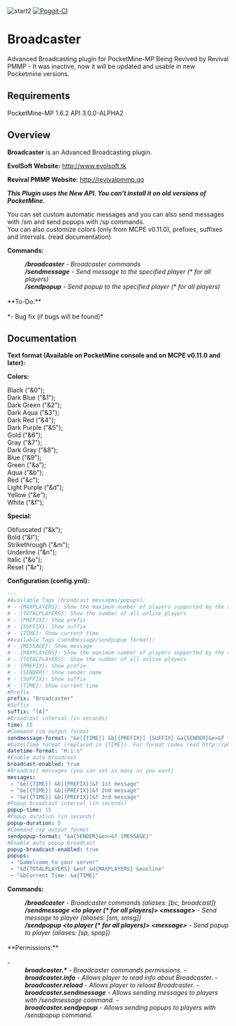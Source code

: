 ![start2](https://cloud.githubusercontent.com/assets/10303538/6315586/9463fa5c-ba06-11e4-8f30-ce7d8219c27d.png)
[![Poggit-CI](https://poggit.pmmp.io/ci.badge/RevivalPMMP/Broadcaster/Broadcaster)](https://poggit.pmmp.io/ci/RevivalPMMP/Broadcaster/Broadcaster)

# Broadcaster

Advanced Broadcasting plugin for PocketMine-MP
Being Revived by Revival PMMP - It was inactive, now it will be updated and usable in new Pocketmine versions.

## Requirements

PocketMine-MP 1.6.2 API 3.0.0-ALPHA2
## Overview

**Broadcaster** is an Advanced Broadcasting plugin.

**EvolSoft Website:** http://www.evolsoft.tk

**Revival PMMP Website:** http://revivalpmmp.gq

***This Plugin uses the New API. You can't install it on old versions of PocketMine.***

You can set custom automatic messages and you can also send messages with /sm and send popups with /sp commands.<br>
You can also customize colors (only from MCPE v0.11.0), prefixes, suffixes and intervals. (read documentation)

**Commands:**

<dd><i><b>/broadcaster</b> - Broadcaster commands</i></dd>
<dd><i><b>/sendmessage</b> - Send message to the specified player (* for all players)</i></dd>
<dd><i><b>/sendpopup</b> - Send popup to the specified player (* for all players)</i></dd>
<br>
**To-Do:**
<br><br>
*- Bug fix (if bugs will be found)*

## Documentation

**Text format (Available on PocketMine console and on MCPE v0.11.0 and later):**

**Colors:**

Black ("&0");<br>
Dark Blue ("&1");<br>
Dark Green ("&2");<br>
Dark Aqua ("&3");<br>
Dark Red ("&4");<br>
Dark Purple ("&5");<br>
Gold ("&6");<br>
Gray ("&7");<br>
Dark Gray ("&8");<br>
Blue ("&9");<br>
Green ("&a");<br>
Aqua ("&b");<br>
Red ("&c");<br>
Light Purple ("&d");<br>
Yellow ("&e");<br>
White ("&f");<br>

**Special:**

Obfuscated ("&k");<br>
Bold ("&l");<br>
Strikethrough ("&m");<br>
Underline ("&n");<br>
Italic ("&o");<br>
Reset ("&r");<br>

**Configuration (config.yml):**

```yaml
---
#Available Tags (broadcast messages/popups):
# - {MAXPLAYERS}: Show the maximum number of players supported by the server
# - {TOTALPLAYERS}: Show the number of all online players
# - {PREFIX}: Show prefix
# - {SUFFIX}: Show suffix
# - {TIME}: Show current time
#Available Tags (sendmessage/sendpopup format):
# - {MESSAGE}: Show message
# - {MAXPLAYERS}: Show the maximum number of players supported by the server
# - {TOTALPLAYERS}: Show the number of all online players
# - {PREFIX}: Show prefix
# - {SENDER}: Show sender name
# - {SUFFIX}: Show suffix
# - {TIME}: Show current time
#Prefix
prefix: "Broadcaster"
#Suffix
suffix: "[A]"
#Broadcast interval (in seconds)
time: 15
#Command /sm output format
sendmessage-format: "&e[{TIME}] &b[{PREFIX}] {SUFFIX} &a{SENDER}&e>&f {MESSAGE}"
#Date\Time format (replaced in {TIME}). For format codes read http://php.net/manual/en/datetime.formats.php
datetime-format: "H:i:s"
#Enable auto broadcast
broadcast-enabled: true
#Broadcast messages (you can set as many as you want)
messages:
 - "&e[{TIME}] &b[{PREFIX}]&f 1st message"
 - "&e[{TIME}] &b[{PREFIX}]&f 2nd message"
 - "&e[{TIME}] &b[{PREFIX}]&f 3rd message"
#Popup broadcast interval (in seconds)
popup-time: 15
#Popup duration (in seconds)
popup-duration: 5
#Command /sp output format
sendpopup-format: "&a{SENDER}&e>>&f {MESSAGE}"
#Enable auto popup broadcast
popup-broadcast-enabled: true
popups:
 - "&aWelcome to your server"
 - "&d{TOTALPLAYERS} &eof &d{MAXPLAYERS} &eonline"
 - "&bCurrent Time: &a{TIME}"
```

**Commands:**

<dd><b><i>/broadcaster</b> - Broadcaster commands (aliases: [bc, broadcast])</i></dd>
<dd><i><b>/sendmessage &lt;to player (* for all players)&gt; &lt;message&gt;</b> - Send message to player (aliases: [sm, smsg])</i></dd>
<dd><i><b>/sendpopup &lt;to player (* for all players)&gt; &lt;message&gt;</b> - Send popup to player (aliases: [sp, spop])</i></dd>
<br>
**Permissions:**
<br><br>
- <dd><i><b>broadcaster.*</b> - Broadcaster commands permissions.</i>
- <dd><i><b>broadcaster.info</b> - Allows player to read info about Broadcaster.</i>
- <dd><i><b>broadcaster.reload</b> - Allows player to reload Broadcaster.</i>
- <dd><i><b>broadcaster.sendmessage</b> - Allows sending messages to players with /sendmessage command.</i>
- <dd><i><b>broadcaster.sendpopup</b> - Allows sending popups to players with /sendpopup command.</i>
